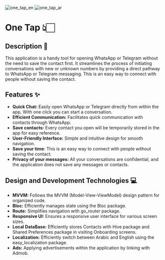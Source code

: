 ![one_tap_en](https://github.com/aliabdelnaby/one-tap/assets/70640625/d64e2577-20a5-470f-b8e5-4301db8a3155)
![one_tap_ar](https://github.com/aliabdelnaby/one-tap/assets/70640625/19e27c03-42c4-46cc-8c23-98bca1e70d3e)

# One Tap 👆🏻

## Description 📜

This application is a handy tool for opening WhatsApp or Telegram without the need to save the contact first. It streamlines the process of initiating conversations with new or unknown numbers by providing a direct pathway to WhatsApp or Telegram messaging. This is an easy way to connect with people without saving the contact.

## Features ✨
- **Quick Chat:** Easily open WhatsApp or Telegram directly from within the app, With one click you can start a conversation.
- **Efficient Communication:** Facilitates quick communication with contacts through WhatsApp.
- **Save contacts:** Every contact you open will be temporarily stored in the app for easy reference.
- **User-Friendly Interface:** Simple and intuitive design for smooth navigation.
- **Save your time**: This is an easy way to connect with people without saving the contact.
- **Privacy of your messages:** All your conversations are confidential, and the application does not save any messages or contacts.

## Design and Development Technologies 💻
- **MVVM:** Follows the MVVM (Model-View-ViewModel) design pattern for organized code.
- **Bloc:** Efficiently manages state using the Bloc package.
- **Route:** Simplifies navigation with go_router package.
- **Responsive UI:** Ensures a responsive user interface for various screen sizes.
- **Local DataBase:** Efficiently stores Contacts with Hive package and Shared Preferences package in visiting Onboarding screens.
- **Localization:** Efficiently switch between Arabic and English using the easy_localization package.
- **Ads:** Applying advertisements within the application by linking with Admob.
